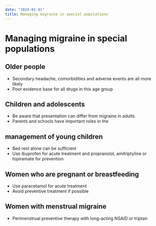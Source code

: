 ```yaml
---
date: "2024-01-01"
title: Managing migraine in special populations
---
```


# Managing migraine in special populations

## Older people
* Secondary headache, comorbidities and adverse events are all more likely
* Poor evidence base for all drugs in this age group
## Children and adolescents
* Be aware that presentation can differ from migraine in adults
* Parents and schools have important roles in the
 
## management of young children
* Bed rest alone can be sufficient
* Use ibuprofen for acute treatment and propranolol, amitriptyline or topiramate for prevention
 
## Women who are pregnant or breastfeeding
* Use paracetamol for acute treatment
* Avoid preventive treatment if possible
 
## Women with menstrual migraine
* Perimenstrual preventive therapy with long-acting NSAID or triptan
